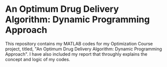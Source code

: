 # An Optimum Drug Delivery Algorithm: Dynamic Programming Approach

This repository contains my MATLAB codes for my Optimization Course project, titled, "An Optimum Drug Delivery Algorithm: Dynamic Programming Approach". I 
have also included my report that throughly explains the concept and logic of my codes. 
